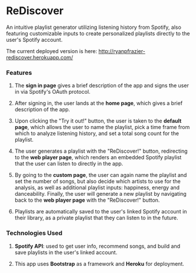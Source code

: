 # ReDiscover
An intuitive playlist generator utilizing listening history from Spotify, also featuring customizable inputs to create personalized playlists directly to the user's Spotify account.

The current deployed version is here: http://ryanpfrazier-rediscover.herokuapp.com/

### Features
1. The **sign in page** gives a brief description of the app and signs the user in via Spotify's OAuth protocol.

2. After signing in, the user lands at the **home page**, which gives a brief description of the app.

3. Upon clicking the "Try it out!" button, the user is taken to the **default page**, which allows the user to name the playlist, pick a time frame from which to analyze listening history, and set a total song count for the playlist.

4. The user generates a playlist with the "ReDiscover!" button, redirecting to the **web player page**, which renders an embedded Spotify playlist that the user can listen to directly in the app.

5. By going to the **custom page**, the user can again name the playlist and set the number of songs, but also decide which artists to use for the analysis, as well as additional playlist inputs: happiness, energy and danceability. Finally, the user will generate a new playlist by navigating back to the **web player page** with the "ReDiscover!" button.

6. Playlists are automatically saved to the user's linked Spotify account in their library, as a private playlist that they can listen to in the future.

### Technologies Used
1. **Spotify API**: used to get user info, recommend songs, and build and save playlists in the user's linked account.

2. This app uses **Bootstrap** as a framework and **Heroku** for deployment.
